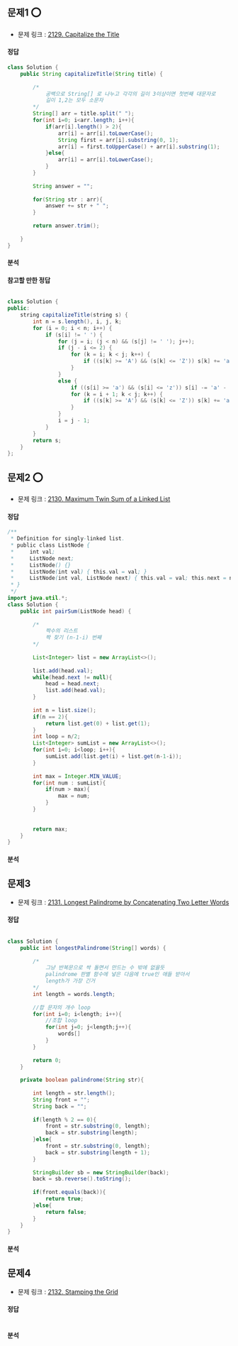##    문제1 ⭕
-   문제 링크 : [2129. Capitalize the Title](https://leetcode.com/contest/biweekly-contest-69/problems/capitalize-the-title/)

####   정답
```java
class Solution {
    public String capitalizeTitle(String title) {
        
        /*
            공백으로 String[] 로 나누고 각각의 길이 3이상이면 첫번째 대문자로
            길이 1,2는 모두 소문자
        */
        String[] arr = title.split(" ");
        for(int i=0; i<arr.length; i++){
            if(arr[i].length() > 2){
                arr[i] = arr[i].toLowerCase();
                String first = arr[i].substring(0, 1);
                arr[i] = first.toUpperCase() + arr[i].substring(1);
            }else{
                arr[i] = arr[i].toLowerCase();
            }
        }
        
        String answer = "";
        
        for(String str : arr){
            answer += str + " ";
        }
        
        return answer.trim();
        
    }
}
```

####   분석


####   참고할 만한 정답
```java

class Solution {
public:
	string capitalizeTitle(string s) {
		int n = s.length(), i, j, k;
		for (i = 0; i < n; i++) {
			if (s[i] != ' ') {
				for (j = i; (j < n) && (s[j] != ' '); j++);
				if (j - i <= 2) {
					for (k = i; k < j; k++) {
						if ((s[k] >= 'A') && (s[k] <= 'Z')) s[k] += 'a' - 'A';
					}
				}
				else {
					if ((s[i] >= 'a') && (s[i] <= 'z')) s[i] -= 'a' - 'A';
					for (k = i + 1; k < j; k++) {
						if ((s[k] >= 'A') && (s[k] <= 'Z')) s[k] += 'a' - 'A';
					}
				}
				i = j - 1;
			}
		}
		return s;
	}
};
```


##    문제2 ⭕
-   문제 링크 : [2130. Maximum Twin Sum of a Linked List](https://leetcode.com/contest/biweekly-contest-69/problems/maximum-twin-sum-of-a-linked-list/)

####   정답
```java
/**
 * Definition for singly-linked list.
 * public class ListNode {
 *     int val;
 *     ListNode next;
 *     ListNode() {}
 *     ListNode(int val) { this.val = val; }
 *     ListNode(int val, ListNode next) { this.val = val; this.next = next; }
 * }
 */
import java.util.*;
class Solution {
    public int pairSum(ListNode head) {
        
        /*
            짝수의 리스트
            짝 찾기 (n-1-i) 번째
        */
        
        List<Integer> list = new ArrayList<>();
        
        list.add(head.val);
        while(head.next != null){
            head = head.next;
            list.add(head.val);
        }
        
        int n = list.size();
        if(n == 2){
            return list.get(0) + list.get(1);
        }
        int loop = n/2;
        List<Integer> sumList = new ArrayList<>();
        for(int i=0; i<loop; i++){
            sumList.add(list.get(i) + list.get(n-1-i));
        }
        
        int max = Integer.MIN_VALUE;
        for(int num : sumList){
            if(num > max){
                max = num;
            }
        }
        
        
        return max;
    }
}
```

####   분석


##    문제3
-   문제 링크 : [2131. Longest Palindrome by Concatenating Two Letter Words](https://leetcode.com/contest/biweekly-contest-69/problems/longest-palindrome-by-concatenating-two-letter-words/)

####   정답
```java

class Solution {
    public int longestPalindrome(String[] words) {
        
        /*
            그냥 반복문으로 싹 돌면서 만드는 수 밖에 없을듯
            palindrome 판별 함수에 넣은 다음에 true인 애들 받아서
            length가 가장 긴거
        */
        int length = words.length;
        
        //합 문자의 개수 loop
        for(int i=0; i<length; i++){
            //조합 loop
            for(int j=0; j<length;j++){
                words[]
            }
        }
        
        return 0;
    }
    
    private boolean palindrome(String str){
        
        int length = str.length();
        String front = "";
        String back = "";
        
        if(length % 2 == 0){
            front = str.substring(0, length);
            back = str.substring(length);
        }else{
            front = str.substring(0, length);
            back = str.substring(length + 1);
        }
        
        StringBuilder sb = new StringBuilder(back);
        back = sb.reverse().toString();
        
        if(front.equals(back)){
            return true;
        }else{
            return false;
        }
    }
}
```

####   분석


##    문제4
-   문제 링크 : [2132. Stamping the Grid](https://leetcode.com/contest/biweekly-contest-69/problems/stamping-the-grid/)
####   정답
```java
```

####   분석